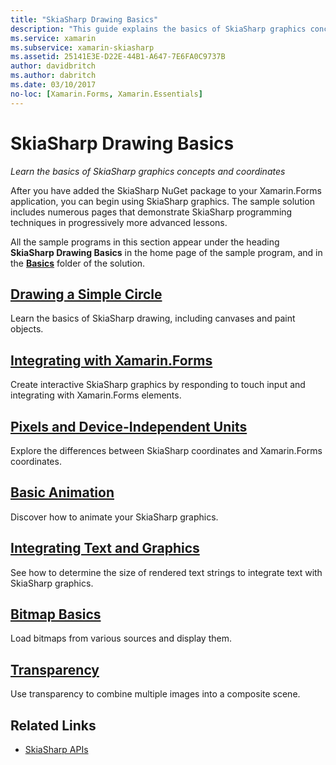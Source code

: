 ```yaml
---
title: "SkiaSharp Drawing Basics"
description: "This guide explains the basics of SkiaSharp graphics concepts and coordinates in Xamarin.Forms applications."
ms.service: xamarin
ms.subservice: xamarin-skiasharp
ms.assetid: 25141E3E-D22E-44B1-A647-7E6FA0C9737B
author: davidbritch
ms.author: dabritch
ms.date: 03/10/2017
no-loc: [Xamarin.Forms, Xamarin.Essentials]
---
```


# SkiaSharp Drawing Basics

_Learn the basics of SkiaSharp graphics concepts and coordinates_

After you have added the SkiaSharp NuGet package to your Xamarin.Forms application, you can begin using SkiaSharp graphics. The sample solution includes numerous pages that demonstrate SkiaSharp programming techniques in progressively more advanced lessons.

All the sample programs in this section appear under the heading **SkiaSharp Drawing Basics** in the home page of the sample program, and in the [**Basics**](https://github.com/xamarin/xamarin-forms-samples/tree/master/SkiaSharpForms/Demos/Demos/SkiaSharpFormsDemos/Basics) folder of the solution.

## [Drawing a Simple Circle](circle.md)

Learn the basics of SkiaSharp drawing, including canvases and paint objects.

## [Integrating with Xamarin.Forms](integration.md)

Create interactive SkiaSharp graphics by responding to touch input and integrating with Xamarin.Forms elements.

## [Pixels and Device-Independent Units](pixels.md)

Explore the differences between SkiaSharp coordinates and Xamarin.Forms coordinates.

## [Basic Animation](animation.md)

Discover how to animate your SkiaSharp graphics.

## [Integrating Text and Graphics](text.md)

See how to determine the size of rendered text strings to integrate text with SkiaSharp graphics.

## [Bitmap Basics](bitmaps.md)

Load bitmaps from various sources and display them.

## [Transparency](transparency.md)

Use transparency to combine multiple images into a composite scene.

## Related Links

- [SkiaSharp APIs](/dotnet/api/skiasharp)
